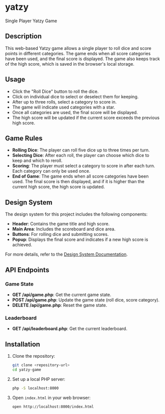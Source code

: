 # yatzy
Single Player Yatzy Game

## Description

This web-based Yatzy game  allows a single player to roll dice and score points in different categories. The game ends when all score categories have been used, and the final score is displayed. The game also keeps track of the high score, which is saved in the browser's local storage.

## Usage

- Click the "Roll Dice" button to roll the dice.
- Click on individual dice to select or deselect them for keeping.
- After up to three rolls, select a category to score in.
- The game will indicate used categories with a star.
- Once all categories are used, the final score will be displayed.
- The high score will be updated if the current score exceeds the previous high score.

## Game Rules

- **Rolling Dice**: The player can roll five dice up to three times per turn.
- **Selecting Dice**: After each roll, the player can choose which dice to keep and which to reroll.
- **Scoring**: The player must select a category to score in after each turn. Each category can only be used once.
- **End of Game**: The game ends when all score categories have been used. The final score is then displayed, and if it is higher than the current high score, the high score is updated.

## Design System

The design system for this project includes the following components:

- **Header**: Contains the game title and high score.
- **Main Area**: Includes the scoreboard and dice area.
- **Buttons**: For rolling dice and submitting scores.
- **Popup**: Displays the final score and indicates if a new high score is achieved.

For more details, refer to the [Design System Documentation](docs/design_system.md).



## API Endpoints

### Game State

- **GET /api/game.php**: Get the current game state.
- **POST /api/game.php**: Update the game state (roll dice, score category).
- **DELETE /api/game.php**: Reset the game state.

### Leaderboard

- **GET /api/leaderboard.php**: Get the current leaderboard.

## Installation

1. Clone the repository:
    ```sh
    git clone <repository-url>
    cd yatzy-game
    ```

2. Set up a local PHP server:
    ```sh
    php -S localhost:8000
    ```

3. Open `index.html` in your web browser:
    ```sh
    open http://localhost:8000/index.html
    ```
